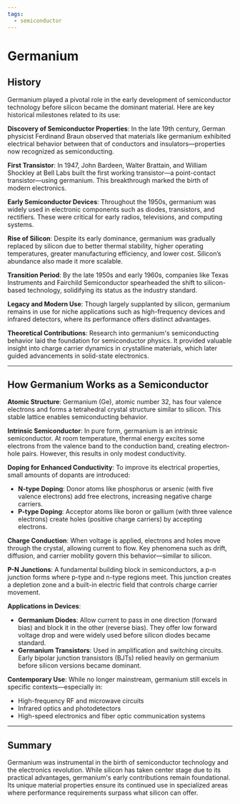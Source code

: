 ```yaml
---
tags:
  - semiconductor
---
```


# Germanium

## History

Germanium played a pivotal role in the early development of semiconductor technology before silicon became the dominant material. Here are key historical milestones related to its use:

**Discovery of Semiconductor Properties**: In the late 19th century, German physicist Ferdinand Braun observed that materials like germanium exhibited electrical behavior between that of conductors and insulators—properties now recognized as semiconducting.

**First Transistor**: In 1947, John Bardeen, Walter Brattain, and William Shockley at Bell Labs built the first working transistor—a point-contact transistor—using germanium. This breakthrough marked the birth of modern electronics.

**Early Semiconductor Devices**: Throughout the 1950s, germanium was widely used in electronic components such as diodes, transistors, and rectifiers. These were critical for early radios, televisions, and computing systems.

**Rise of Silicon**: Despite its early dominance, germanium was gradually replaced by silicon due to better thermal stability, higher operating temperatures, greater manufacturing efficiency, and lower cost. Silicon’s abundance also made it more scalable.

**Transition Period**: By the late 1950s and early 1960s, companies like Texas Instruments and Fairchild Semiconductor spearheaded the shift to silicon-based technology, solidifying its status as the industry standard.

**Legacy and Modern Use**: Though largely supplanted by silicon, germanium remains in use for niche applications such as high-frequency devices and infrared detectors, where its performance offers distinct advantages.

**Theoretical Contributions**: Research into germanium's semiconducting behavior laid the foundation for semiconductor physics. It provided valuable insight into charge carrier dynamics in crystalline materials, which later guided advancements in solid-state electronics.

---

## How Germanium Works as a Semiconductor

**Atomic Structure**: Germanium (Ge), atomic number 32, has four valence electrons and forms a tetrahedral crystal structure similar to silicon. This stable lattice enables semiconducting behavior.

**Intrinsic Semiconductor**: In pure form, germanium is an intrinsic semiconductor. At room temperature, thermal energy excites some electrons from the valence band to the conduction band, creating electron-hole pairs. However, this results in only modest conductivity.

**Doping for Enhanced Conductivity**: To improve its electrical properties, small amounts of dopants are introduced:

* **N-type Doping**: Donor atoms like phosphorus or arsenic (with five valence electrons) add free electrons, increasing negative charge carriers.
* **P-type Doping**: Acceptor atoms like boron or gallium (with three valence electrons) create holes (positive charge carriers) by accepting electrons.

**Charge Conduction**: When voltage is applied, electrons and holes move through the crystal, allowing current to flow. Key phenomena such as drift, diffusion, and carrier mobility govern this behavior—similar to silicon.

**P-N Junctions**: A fundamental building block in semiconductors, a p-n junction forms where p-type and n-type regions meet. This junction creates a depletion zone and a built-in electric field that controls charge carrier movement.

**Applications in Devices**:

* **Germanium Diodes**: Allow current to pass in one direction (forward bias) and block it in the other (reverse bias). They offer low forward voltage drop and were widely used before silicon diodes became standard.
* **Germanium Transistors**: Used in amplification and switching circuits. Early bipolar junction transistors (BJTs) relied heavily on germanium before silicon versions became dominant.

**Contemporary Use**: While no longer mainstream, germanium still excels in specific contexts—especially in:

* High-frequency RF and microwave circuits
* Infrared optics and photodetectors
* High-speed electronics and fiber optic communication systems

---

## Summary

Germanium was instrumental in the birth of semiconductor technology and the electronics revolution. While silicon has taken center stage due to its practical advantages, germanium's early contributions remain foundational. Its unique material properties ensure its continued use in specialized areas where performance requirements surpass what silicon can offer.
